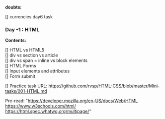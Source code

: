 **doubts:**

[] currencies day6 task

### Day -1 : HTML

**Contents:**

[] HTML vs HTML5  
[] div vs section vs article  
[] div vs span = inline vs block elements  
[] HTML Forms  
[] Input elements and attributes  
[] Form submit

[] Practice task URL:
https://github.com/rvsp/HTML-CSS/blob/master/Mini-tasks/001-HTML.md

Pre-read:
"https://developer.mozilla.org/en-US/docs/Web/HTML
https://www.w3schools.com/html/
https://html.spec.whatwg.org/multipage/"
